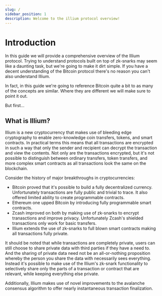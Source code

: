 ```yaml
---
slug: /
sidebar_position: 1
description: Welcome to the illium protocol overview!
---
```


# Introduction

In this guide we will provide a comprehensive overview of the Illium protocol. Trying to understand
protocols built on top of zk-snarks may seem like a daunting task, but we're going to make it dirt simple. 
If you have a decent understanding of the Bitcoin protocol there's no reason you can't also understand Illium.

In fact,  in this guide we're going to reference Bitcoin quite a bit to as many of the concepts are similar. Where
they are different we will make sure to point it out. 

But first...

## What is Illium?

Illium is a new cryptocurrency that makes use of bleeding edge cryptography to enable zero-knowledge coin transfers,
tokens, and smart contracts. In practical terms this means that all transactions are encrypted in such a way that only
the sender and recipient can decrypt the transaction and view the contents. Not only are the transactions encrypted, but 
it's not possible to distinguish between ordinary transfers, token transfers, and more complex smart contracts as all transactions look the same on the blockchain.

Consider the history of major breakthroughs in cryptocurrencies:

- Bitcoin proved that it's possible to build a fully decentralized currency. Unfortunately transactions are fully
public and trivial to trace. It also offered limited ability to create programmable contracts.
- Ethereum one upped Bitcoin by introducing fully programmable smart contracts. 
- Zcash improved on both by making use of zk-snarks to encrypt tranasctions and improve privacy. Unfortunately Zcash's shielded transactions only work for basic transfers. 
- Illium extends the use of zk-snarks to full blown smart contracts making all transactions fully private.

It should be noted that while transactions are completely private, users can still choose to share private data with third parties if they have a need to. And the sharing of private 
data need not be an all-or-nothing proposition whereby the person you share the data with necessarily sees everything. Instead it's possible to
make use of the Illium's zk-snark functionality to selectively share only the parts of a transaction or 
contract that are relevant, while keeping everything else private. 

Additionally, Illium makes use of novel improvements to the avalanche consensus algorithm to offer nearly instantaneous transaction finalization. 
